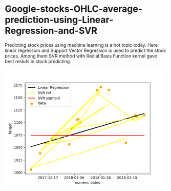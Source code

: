# Google-stocks-OHLC-average-prediction-using-Linear-Regression-and-SVR

Predicting stock prices using machine learning is a hot topic today. Here linear regression and Support Vector Regression is used to predict the stock prices. Among them SVR method with Radial Basis Function kernel gave best resluts in stock predicting. 

![alt text](https://github.com/kumarage/Google-stocks-OHLC-average-prediction-using-Linear-Regression-and-SVR/blob/master/Google_stocks.png)
